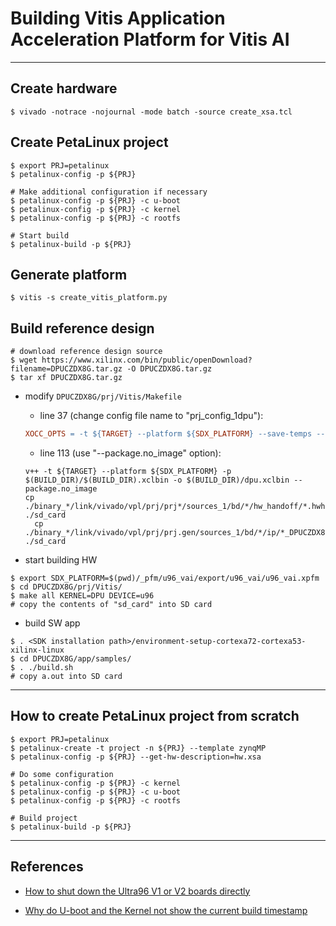 # Building Vitis Application Acceleration Platform for Vitis AI

***

## Create hardware

```shell-session
$ vivado -notrace -nojournal -mode batch -source create_xsa.tcl
```

## Create PetaLinux project

```shell-session
$ export PRJ=petalinux
$ petalinux-config -p ${PRJ}

# Make additional configuration if necessary
$ petalinux-config -p ${PRJ} -c u-boot
$ petalinux-config -p ${PRJ} -c kernel
$ petalinux-config -p ${PRJ} -c rootfs

# Start build
$ petalinux-build -p ${PRJ}
```

## Generate platform

```shell-session
$ vitis -s create_vitis_platform.py
```

## Build reference design

```shell-session
# download reference design source
$ wget https://www.xilinx.com/bin/public/openDownload?filename=DPUCZDX8G.tar.gz -O DPUCZDX8G.tar.gz
$ tar xf DPUCZDX8G.tar.gz
```

- modify ``DPUCZDX8G/prj/Vitis/Makefile``

  - line 37 (change config file name to "prj_config_1dpu"):

  ```makefile
  XOCC_OPTS = -t ${TARGET} --platform ${SDX_PLATFORM} --save-temps --config ${DIR_PRJ}/config_file/prj_config_1dpu
  ```

  - line 113 (use "--package.no_image" option):
  ```
  v++ -t ${TARGET} --platform ${SDX_PLATFORM} -p $(BUILD_DIR)/$(BUILD_DIR).xclbin -o $(BUILD_DIR)/dpu.xclbin --package.no_image
  cp ./binary_*/link/vivado/vpl/prj/prj*/sources_1/bd/*/hw_handoff/*.hwh ./sd_card
	cp ./binary_*/link/vivado/vpl/prj/prj.gen/sources_1/bd/*/ip/*_DPUCZDX8G_1_0/arch.json ./sd_card
  ```

- start building HW

```shell-session
$ export SDX_PLATFORM=$(pwd)/_pfm/u96_vai/export/u96_vai/u96_vai.xpfm
$ cd DPUCZDX8G/prj/Vitis/
$ make all KERNEL=DPU DEVICE=u96
# copy the contents of "sd_card" into SD card
```

- build SW app

```shell-session
$ . <SDK installation path>/environment-setup-cortexa72-cortexa53-xilinx-linux
$ cd DPUCZDX8G/app/samples/
$ . ./build.sh
# copy a.out into SD card
```

***

## How to create PetaLinux project from scratch

```shell-session
$ export PRJ=petalinux
$ petalinux-create -t project -n ${PRJ} --template zynqMP
$ petalinux-config -p ${PRJ} --get-hw-description=hw.xsa

# Do some configuration
$ petalinux-config -p ${PRJ} -c kernel
$ petalinux-config -p ${PRJ} -c u-boot
$ petalinux-config -p ${PRJ} -c rootfs

# Build project
$ petalinux-build -p ${PRJ}
```

***

## References

- [How to shut down the Ultra96 V1 or V2 boards directly](https://www.xilinx.com/support/answers/76583.html)

- [Why do U-boot and the Kernel not show the current build timestamp](https://www.xilinx.com/support/answers/76559.html)
